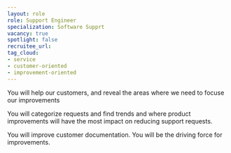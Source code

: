 ```yaml
---
layout: role
role: Support Engineer
specialization: Software Supprt
vacancy: true
spotlight: false
recruitee_url: 
tag_cloud:
- service
- customer-oriented
- improvement-oriented
---
```

 
You will help our customers, and reveal the areas where we need to focuse our improvements

You will categorize requests and find trends and 
where product improvements will have the most impact on reducing
support requests. 

You will improve customer documentation.
You will be the driving force for improvements.
